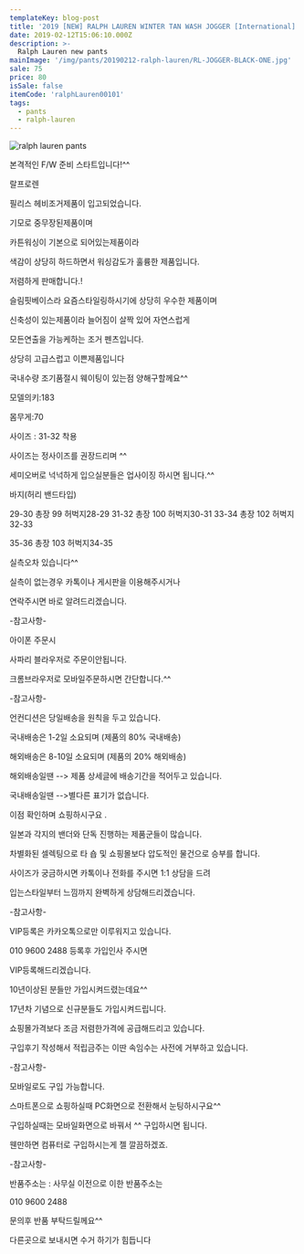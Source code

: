 ```yaml
---
templateKey: blog-post
title: '2019 [NEW] RALPH LAUREN WINTER TAN WASH JOGGER [International]'
date: 2019-02-12T15:06:10.000Z
description: >-
  Ralph Lauren new pants
mainImage: '/img/pants/20190212-ralph-lauren/RL-JOGGER-BLACK-ONE.jpg'
sale: 75
price: 80
isSale: false
itemCode: 'ralphLauren00101'
tags:
  - pants
  - ralph-lauren
---
```


![ralph lauren pants](/img/pants/20190212-ralph-lauren/RL-JOGGER-BLACK-ONE.jpg)

본격적인 F/W 준비 스타트입니다!^^



랄프로렌



필리스 헤비조거제품이 입고되었습니다.



기모로 중무장된제품이며



카튼워싱이 기본으로 되어있는제품이라



색감이 상당히 하드하면서 워싱감도가 훌륭한 제품입니다.



저렴하게 판매합니다.!



슬림핏베이스라 요즘스타일링하시기에 상당히 우수한 제품이며



신축성이 있는제품이라 늘어짐이 살짝 있어 자연스럽게



모든연출을 가능케하는 조거 펜츠입니다.



상당히 고급스럽고 이쁜제품입니다



국내수량 조기품절시 웨이팅이 있는점 양해구할께요^^








모델의키:183



몸무게:70



사이즈 : 31-32 착용







사이즈는 정사이즈를 권장드리며 ^^



세미오버로 넉넉하게 입으실분들은 업사이징 하시면 됩니다.^^







바지(허리 밴드타입)



   29-30   총장 99  허벅지28-29
 31-32   총장 100 허벅지30-31
33-34  총장 102 허벅지32-33

35-36  총장 103 허벅지34-35













실측오차 있습니다^^




실측이 없는경우 카톡이나 게시판을 이용해주시거나



연락주시면 바로 알려드리겠습니다.





-참고사항-



아이폰 주문시



사파리 블라우저로 주문이안됩니다.



크롬브라우저로 모바일주문하시면 간단합니다.^^



-참고사항-



언컨디션은 당일배송을 원칙을 두고 있습니다.



국내배송은 1-2일 소요되며 (제품의 80% 국내배송)



해외배송은 8-10일 소요되며 (제품의 20% 해외배송)



해외배송일땐 --> 제품 상세글에 배송기간을 적어두고 있습니다.



국내배송일땐 -->별다른 표기가 없습니다.



이점 확인하며 쇼핑하시구요 .



일본과 각지의 밴더와 단독 진행하는 제품군들이 많습니다.



차별화된 셀렉팅으로 타 숍 및 쇼핑몰보다 압도적인 물건으로 승부를 합니다.



사이즈가 궁금하시면 카톡이나 전화를 주시면 1:1 상담을 드려



입는스타일부터 느낌까지 완벽하게 상담해드리겠습니다.















-참고사항-





VIP등록은 카카오톡으로만 이루워지고 있습니다.



010 9600 2488 등록후 가입인사 주시면



VIP등록해드리겠습니다.



10년이상된 분들만 가입시켜드렸는데요^^



17년차 기념으로 신규분들도 가입시켜드립니다.



쇼핑몰가격보다 조금 저렴한가격에 공급해드리고 있습니다.



구입후기 작성해서 적립금주는 이딴 속임수는 사전에 거부하고 있습니다.









-참고사항-



모바일로도 구입 가능합니다.



스마트폰으로 쇼핑하실때  PC화면으로 전환해서 눈팅하시구요^^



구입하실때는 모바일화면으로 바꿔서 ^^ 구입하시면 됩니다.



웬만하면 컴퓨터로 구입하시는게 젤 깔끔하겠죠.









-참고사항-





반품주소는 : 사무실 이전으로 이한 반품주소는



010 9600 2488



문의후 반품 부탁드릴께요^^



다른곳으로 보내시면 수거 하기가 힘듭니다
